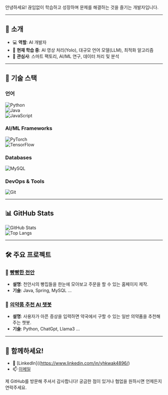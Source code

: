 안녕하세요! 끊임없이 학습하고 성장하며 문제를 해결하는 것을 즐기는 개발자입니다.

---

## 🚀 소개

- 💻 **역할**: AI 개발자  
- 🌱 **현재 학습 중**: AI 영상 처리(Yolo), 대규모 언어 모델(LLM), 최적화 알고리즘  
- 🎯 **관심사**: 스마트 팩토리, AI/ML 연구, 데이터 처리 및 분석  

---

## 💼 기술 스택

### **언어**  
![Python](https://img.shields.io/badge/-Python-3776AB?style=flat-square&logo=python&logoColor=white)  
![Java](https://img.shields.io/badge/-Java-007396?style=flat-square&logo=java&logoColor=white)  
![JavaScript](https://img.shields.io/badge/-JavaScript-F7DF1E?style=flat-square&logo=javascript&logoColor=black)  

### **AI/ML Frameworks**  
![PyTorch](https://img.shields.io/badge/-PyTorch-EE4C2C?style=flat-square&logo=pytorch&logoColor=white)  
![TensorFlow](https://img.shields.io/badge/-TensorFlow-FF6F00?style=flat-square&logo=tensorflow&logoColor=white)

### **Databases**  
![MySQL](https://img.shields.io/badge/-MySQL-4479A1?style=flat-square&logo=mysql&logoColor=white)

### **DevOps & Tools**  
![Git](https://img.shields.io/badge/-Git-F05032?style=flat-square&logo=git&logoColor=white)

---

## 📊 GitHub Stats

![GitHub Stats](https://github-readme-stats.vercel.app/api?username=yhkwak&show_icons=true&theme=radical)  
![Top Langs](https://github-readme-stats.vercel.app/api/top-langs/?username=yhkwak&layout=compact&theme=radical)

---

## 🛠️ 주요 프로젝트

### 🔗 [빵빵한 천안](https://github.com/yhkwak/bread_cheonan)
- **설명**: 천안시의 빵집들을 한눈에 모아보고 주문을 할 수 있는 홈페이지 제작.
- **기술**: Java, Spring, MySQL ...

### 🔗 [의약품 추천 AI 챗봇](https://github.com/yhkwak/medical_chatbot)
- **설명**: 사용자가 아픈 증상을 입력하면 약국에서 구할 수 있는 일반 의약품을 추천해주는 챗봇.
- **기술**: Python, ChatGpt, Llama3 ...

---

## 🤝 함께하세요!

- 💼 [LinkedIn]((https://www.linkedin.com/in/yhkwak4896/)
- 📫 [이메일](yhkwak4896@gmail.com)

제 GitHub를 방문해 주셔서 감사합니다! 궁금한 점이 있거나 협업을 원하시면 언제든지 연락주세요.
